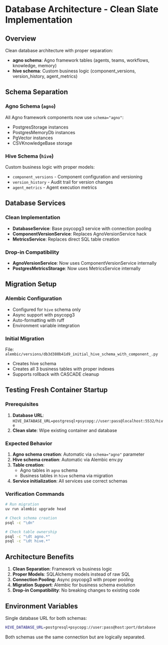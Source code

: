 # Database Architecture - Clean Slate Implementation

## Overview

Clean database architecture with proper separation:
- **agno schema**: Agno framework tables (agents, teams, workflows, knowledge, memory)
- **hive schema**: Custom business logic (component_versions, version_history, agent_metrics)

## Schema Separation

### Agno Schema (`agno`)
All Agno framework components now use `schema="agno"`:
- PostgresStorage instances
- PostgresMemoryDb instances  
- PgVector instances
- CSVKnowledgeBase storage

### Hive Schema (`hive`)
Custom business logic with proper models:
- `component_versions` - Component configuration and versioning
- `version_history` - Audit trail for version changes
- `agent_metrics` - Agent execution metrics

## Database Services

### Clean Implementation
- **DatabaseService**: Base psycopg3 service with connection pooling
- **ComponentVersionService**: Replaces AgnoVersionService hack
- **MetricsService**: Replaces direct SQL table creation

### Drop-in Compatibility
- **AgnoVersionService**: Now uses ComponentVersionService internally
- **PostgresMetricsStorage**: Now uses MetricsService internally

## Migration Setup

### Alembic Configuration
- Configured for `hive` schema only
- Async support with psycopg3
- Auto-formatting with ruff
- Environment variable integration

### Initial Migration
File: `alembic/versions/db3d380b41d9_initial_hive_schema_with_component_.py`
- Creates hive schema
- Creates all 3 business tables with proper indexes
- Supports rollback with CASCADE cleanup

## Testing Fresh Container Startup

### Prerequisites
1. **Database URL**: `HIVE_DATABASE_URL=postgresql+psycopg://user:pass@localhost:5532/hive`
2. **Clean slate**: Wipe existing container and database

### Expected Behavior
1. **Agno schema creation**: Automatic via `schema="agno"` parameter
2. **Hive schema creation**: Automatic via Alembic env.py
3. **Table creation**: 
   - Agno tables in `agno` schema
   - Business tables in `hive` schema via migration
4. **Service initialization**: All services use correct schemas

### Verification Commands
```bash
# Run migration
uv run alembic upgrade head

# Check schema creation
psql -c "\dn" 

# Check table ownership
psql -c "\dt agno.*"
psql -c "\dt hive.*"
```

## Architecture Benefits

1. **Clean Separation**: Framework vs business logic
2. **Proper Models**: SQLAlchemy models instead of raw SQL
3. **Connection Pooling**: Async psycopg3 with proper pooling
4. **Migration Support**: Alembic for business schema evolution
5. **Drop-in Compatibility**: No breaking changes to existing code

## Environment Variables

Single database URL for both schemas:
```bash
HIVE_DATABASE_URL=postgresql+psycopg://user:pass@host:port/database
```

Both schemas use the same connection but are logically separated.